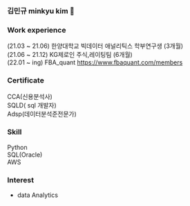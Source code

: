 ### 김민규 minkyu kim 👋

<!--
**kim-min-kyuu/kim-min-kyuu** is a ✨ _special_ ✨ repository because its `README.md` (this file) appears on your GitHub profile.

Here are some ideas to get you started:

🔭 I’m currently working on ...
- 🌱 I’m currently learning ...
- 👯 I’m looking to collaborate on ...
- 🤔 I’m looking for help with ...
- 💬 Ask me about ...
- 📫 How to reach me: ...
- 😄 Pronouns: ...
- ⚡ Fun fact: ...
-->

### Work experience        
(21.03 ~ 21.06) 한양대학교 빅데이터 애널리틱스 학부연구생 (3개월)    
(21.06 ~ 21.12) KG제로인 주식,레이팅팀 (6개월)    
(22.01 ~ ing) FBA_quant  https://www.fbaquant.com/members    

### Certificate         
CCA(신용분석사)    
SQLD( sql 개발자)     
Adsp(데이터분석준전문가)    

### Skill         
Python    
SQL(Oracle)    
AWS    

### Interest
- data Analytics
